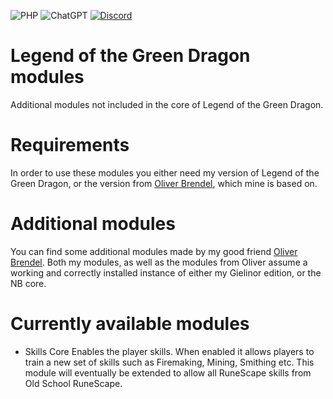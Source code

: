 ![PHP](https://img.shields.io/badge/PHP%208.4-%23777BB4.svg?style=for-the-badge&logo=php&logoColor=white)
![ChatGPT](https://img.shields.io/badge/OpenAI%20Codex-74aa9c?style=for-the-badge&logo=openai&logoColor=white)
[![Discord](https://img.shields.io/badge/Join%20the%20Discord-%235865F2.svg?style=for-the-badge&logo=discord&logoColor=white)](https://discord.com/invite/dWEDQMaTcn)

# Legend of the Green Dragon modules
Additional modules not included in the core of Legend of the Green Dragon.

# Requirements
In order to use these modules you either need my version of Legend of the Green Dragon, or the version from [Oliver Brendel](https://github.com/NB-Core/lotgd), which mine is based on.

# Additional modules
You can find some additional modules made by my good friend [Oliver Brendel](https://github.com/NB-Core/modules).
Both my modules, as well as the modules from Oliver assume a working and correctly installed instance of either my Gielinor edition, or the NB core.

# Currently available modules

- Skills Core
Enables the player skills. When enabled it allows players to train a new set of skills such as Firemaking, Mining, Smithing etc. This module will eventually be extended to allow all RuneScape skills from Old School RuneScape. 